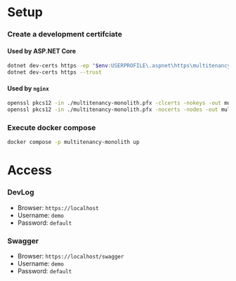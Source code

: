 # Setup

### Create a development certifciate

#### Used by ASP.NET Core
``` bash
dotnet dev-certs https -ep "$env:USERPROFILE\.aspnet\https\multitenancy-monolith.pfx" -p default
dotnet dev-certs https --trust
```

#### Used by `nginx`
``` bash
openssl pkcs12 -in ./multitenancy-monolith.pfx -clcerts -nokeys -out multitenancy-monolith.crt
openssl pkcs12 -in ./multitenancy-monolith.pfx -nocerts -nodes -out multitenancy-monolith.rsa
```

### Execute docker compose

``` bash
docker compose -p multitenancy-monolith up
```

# Access

### DevLog

* Browser: `https://localhost`
* Username: `demo`
* Password: `default`


### Swagger

* Browser: `https://localhost/swagger`
* Username: `demo`
* Password: `default`